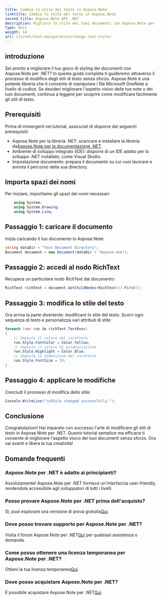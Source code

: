 ```yaml
---
title: Cambia lo stile del testo in Aspose.Note
linktitle: Cambia lo stile del testo in Aspose.Note
second_title: Aspose.Note API .NET
description: Migliora lo stile dei tuoi documenti con Aspose.Note per .NET. Scopri come modificare facilmente gli stili di testo in questa guida passo passo. Provalo gratuitamente!
type: docs
weight: 14
url: /it/net/text-manipulation/change-text-style/
---
```

## introduzione
Sei pronto a migliorare il tuo gioco di styling dei documenti con Aspose.Note per .NET? In questa guida completa ti guideremo attraverso il processo di modifica degli stili di testo senza sforzo. Aspose.Note è una potente libreria che ti consente di manipolare i file Microsoft OneNote a livello di codice. Se desideri migliorare l'aspetto visivo delle tue note o dei tuoi documenti, continua a leggere per scoprire come modificare facilmente gli stili di testo.
## Prerequisiti
Prima di immergerti nel tutorial, assicurati di disporre dei seguenti prerequisiti:
-  Aspose.Note per la libreria .NET: scaricare e installare la libreria da[Aspose.Note per la documentazione .NET](https://reference.aspose.com/note/net/).
- Ambiente di sviluppo integrato (IDE): disporre di un IDE adatto per lo sviluppo .NET installato, come Visual Studio.
- Impostazione documento: prepara il documento su cui vuoi lavorare e annota il percorso della sua directory.
## Importa spazi dei nomi
Per iniziare, importiamo gli spazi dei nomi necessari:
```csharp
    using System;
    using System.Drawing;
    using System.Linq;
```
## Passaggio 1: caricare il documento
Inizia caricando il tuo documento in Aspose.Note:
```csharp
string dataDir = "Your Document Directory";
Document document = new Document(dataDir + "Aspose.one");
```
## Passaggio 2: accedi al nodo RichText
Recupera un particolare nodo RichText dal documento:
```csharp
RichText richText = document.GetChildNodes<RichText>().First();
```
## Passaggio 3: modifica lo stile del testo
Ora arriva la parte divertente: modificare lo stile del testo. Scorri ogni sequenza di testo e personalizza vari attributi di stile:
```csharp
foreach (var run in richText.TextRuns)
{
    // Imposta il colore del carattere
    run.Style.FontColor = Color.Yellow;
    // Imposta il colore di evidenziazione
    run.Style.Highlight = Color.Blue;
    // Imposta la dimensione del carattere
    run.Style.FontSize = 20;
}
```
## Passaggio 4: applicare le modifiche
Concludi il processo di modifica dello stile:
```csharp
Console.WriteLine("\nStyle changed successfully.");
```
## Conclusione
Congratulazioni! Hai imparato con successo l'arte di modificare gli stili di testo in Aspose.Note per .NET. Questo tutorial semplice ma efficace ti consente di migliorare l'aspetto visivo dei tuoi documenti senza sforzo. Ora vai avanti e libera la tua creatività!
## Domande frequenti
### Aspose.Note per .NET è adatto ai principianti?
Assolutamente! Aspose.Note per .NET fornisce un'interfaccia user-friendly, rendendola accessibile agli sviluppatori di tutti i livelli.
### Posso provare Aspose.Note per .NET prima dell'acquisto?
 Sì, puoi esplorare una versione di prova gratuita[Qui](https://releases.aspose.com/).
### Dove posso trovare supporto per Aspose.Note per .NET?
 Visita il forum Aspose.Note per .NET[Qui](https://forum.aspose.com/c/note/28) per qualsiasi assistenza o domanda.
### Come posso ottenere una licenza temporanea per Aspose.Note per .NET?
 Ottieni la tua licenza temporanea[Qui](https://purchase.aspose.com/temporary-license/).
### Dove posso acquistare Aspose.Note per .NET?
 È possibile acquistare Aspose.Note per .NET[Qui](https://purchase.aspose.com/buy).